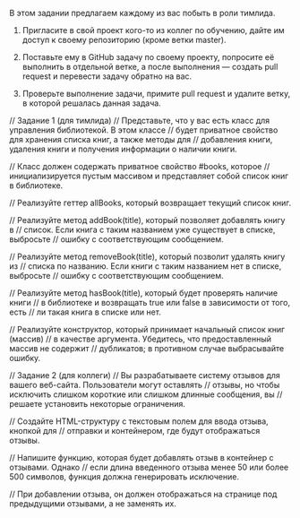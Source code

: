 В этом задании предлагаем каждому из вас побыть в роли тимлида.

1. Пригласите в свой проект кого-то из коллег по обучению, дайте им доступ к своему репозиторию (кроме ветки master).

2. Поставьте ему в GitHub задачу по своему проекту, попросите её выполнить в отдельной ветке, а после выполнения — создать pull request и перевести задачу обратно на вас.

3. Проверьте выполнение задачи, примите pull request и удалите ветку, в которой решалась данная задача.

// Задание 1 (для тимлида)
// Представьте, что у вас есть класс для управления библиотекой. В этом классе
// будет приватное свойство для хранения списка книг, а также методы для
// добавления книги, удаления книги и получения информации о наличии книги.

// Класс должен содержать приватное свойство #books, которое
// инициализируется пустым массивом и представляет собой список книг в библиотеке.

// Реализуйте геттер allBooks, который возвращает текущий список книг.

// Реализуйте метод addBook(title), который позволяет добавлять книгу в
// список. Если книга с таким названием уже существует в списке, выбросьте
// ошибку с соответствующим сообщением.

// Реализуйте метод removeBook(title), который позволит удалять книгу из
// списка по названию. Если книги с таким названием нет в списке, выбросьте
// ошибку с соответствующим сообщением.

// Реализуйте метод hasBook(title), который будет проверять наличие книги
// в библиотеке и возвращать true или false в зависимости от того, есть
// ли такая книга в списке или нет.

// Реализуйте конструктор, который принимает начальный список книг (массив)
// в качестве аргумента. Убедитесь, что предоставленный массив не содержит
// дубликатов; в противном случае выбрасывайте ошибку.




// Задание 2 (для коллеги)
// Вы разрабатываете систему отзывов для вашего веб-сайта. Пользователи могут оставлять
// отзывы, но чтобы исключить слишком короткие или слишком длинные сообщения, вы
// решаете установить некоторые ограничения.

// Создайте HTML-структуру с текстовым полем для ввода отзыва, кнопкой для
// отправки и контейнером, где будут отображаться отзывы.

// Напишите функцию, которая будет добавлять отзыв в контейнер с отзывами. Однако
// если длина введенного отзыва менее 50 или более 500 символов, функция должна генерировать исключение.

// При добавлении отзыва, он должен отображаться на странице под предыдущими отзывами, а не заменять их.